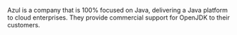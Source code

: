 Azul is a company that is 100% focused on Java, delivering a Java platform to 
cloud enterprises. They provide commercial support for OpenJDK to their customers. 
